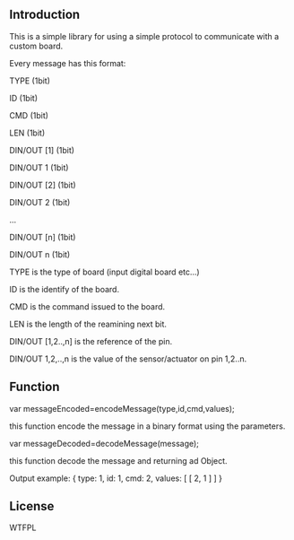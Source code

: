 ## Introduction

This is a simple library for using a simple protocol to communicate with a custom board.

Every message has this format:

TYPE (1bit)

ID (1bit)

CMD (1bit)

LEN (1bit)

DIN/OUT [1] (1bit)

DIN/OUT 1 (1bit)

DIN/OUT [2] (1bit)

DIN/OUT 2 (1bit)

...

DIN/OUT [n] (1bit)

DIN/OUT n (1bit)


TYPE is the type of board (input digital board etc...)

ID is the identify of the board.

CMD is the command issued to the board.

LEN is the length of the reamining next bit. 

DIN/OUT [1,2..,n] is the reference of the pin.

DIN/OUT 1,2,..,n is the value of the sensor/actuator on pin 1,2..n. 


## Function

var messageEncoded=encodeMessage(type,id,cmd,values); 

this function encode the message in a binary format using the parameters. 


var messageDecoded=decodeMessage(message);

this function decode the message and returning ad Object.

Output example: { type: 1, id: 1, cmd: 2, values: [ [ 2, 1 ] ] } 


## License

WTFPL
